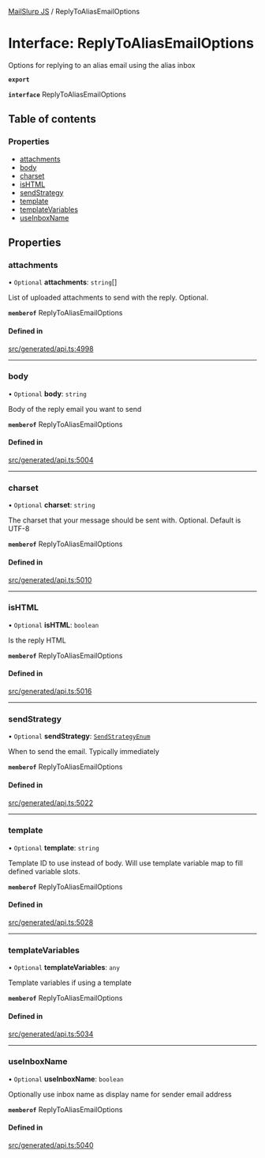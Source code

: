 [MailSlurp JS](../README.md) / ReplyToAliasEmailOptions

# Interface: ReplyToAliasEmailOptions

Options for replying to an alias email using the alias inbox

**`export`**

**`interface`** ReplyToAliasEmailOptions

## Table of contents

### Properties

- [attachments](ReplyToAliasEmailOptions.md#attachments)
- [body](ReplyToAliasEmailOptions.md#body)
- [charset](ReplyToAliasEmailOptions.md#charset)
- [isHTML](ReplyToAliasEmailOptions.md#ishtml)
- [sendStrategy](ReplyToAliasEmailOptions.md#sendstrategy)
- [template](ReplyToAliasEmailOptions.md#template)
- [templateVariables](ReplyToAliasEmailOptions.md#templatevariables)
- [useInboxName](ReplyToAliasEmailOptions.md#useinboxname)

## Properties

### attachments

• `Optional` **attachments**: `string`[]

List of uploaded attachments to send with the reply. Optional.

**`memberof`** ReplyToAliasEmailOptions

#### Defined in

[src/generated/api.ts:4998](https://github.com/mailslurp/mailslurp-client/blob/f0f645f/src/generated/api.ts#L4998)

___

### body

• `Optional` **body**: `string`

Body of the reply email you want to send

**`memberof`** ReplyToAliasEmailOptions

#### Defined in

[src/generated/api.ts:5004](https://github.com/mailslurp/mailslurp-client/blob/f0f645f/src/generated/api.ts#L5004)

___

### charset

• `Optional` **charset**: `string`

The charset that your message should be sent with. Optional. Default is UTF-8

**`memberof`** ReplyToAliasEmailOptions

#### Defined in

[src/generated/api.ts:5010](https://github.com/mailslurp/mailslurp-client/blob/f0f645f/src/generated/api.ts#L5010)

___

### isHTML

• `Optional` **isHTML**: `boolean`

Is the reply HTML

**`memberof`** ReplyToAliasEmailOptions

#### Defined in

[src/generated/api.ts:5016](https://github.com/mailslurp/mailslurp-client/blob/f0f645f/src/generated/api.ts#L5016)

___

### sendStrategy

• `Optional` **sendStrategy**: [`SendStrategyEnum`](../enums/ReplyToAliasEmailOptions.SendStrategyEnum.md)

When to send the email. Typically immediately

**`memberof`** ReplyToAliasEmailOptions

#### Defined in

[src/generated/api.ts:5022](https://github.com/mailslurp/mailslurp-client/blob/f0f645f/src/generated/api.ts#L5022)

___

### template

• `Optional` **template**: `string`

Template ID to use instead of body. Will use template variable map to fill defined variable slots.

**`memberof`** ReplyToAliasEmailOptions

#### Defined in

[src/generated/api.ts:5028](https://github.com/mailslurp/mailslurp-client/blob/f0f645f/src/generated/api.ts#L5028)

___

### templateVariables

• `Optional` **templateVariables**: `any`

Template variables if using a template

**`memberof`** ReplyToAliasEmailOptions

#### Defined in

[src/generated/api.ts:5034](https://github.com/mailslurp/mailslurp-client/blob/f0f645f/src/generated/api.ts#L5034)

___

### useInboxName

• `Optional` **useInboxName**: `boolean`

Optionally use inbox name as display name for sender email address

**`memberof`** ReplyToAliasEmailOptions

#### Defined in

[src/generated/api.ts:5040](https://github.com/mailslurp/mailslurp-client/blob/f0f645f/src/generated/api.ts#L5040)
